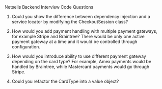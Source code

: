 Netsells Backend Interview Code Questions

1. Could you show the difference between dependency injection and a service locator by modifying the CheckoutSession class?

2. How would you add payment handling with multiple payment gateways, for example Stripe and Braintree? 
There would be only one active payment gateway at a time and it would be controlled through configuration.

3. How would you introduce ability to use different payment gateway depending on the card type?
For example, Amex payments would be handled by Braintree, while Mastercard payments would go through Stripe.

4. Could you refactor the CardType into a value object?
